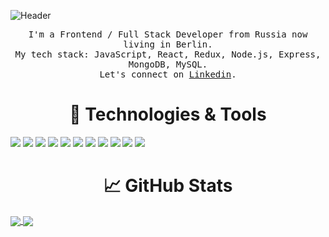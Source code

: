 

<!--
**AyaDesigner/AyaDesigner** is a ✨ _special_ ✨ repository because its `README.md` (this file) appears on your GitHub profile.

Here are some ideas to get you started:

- 🔭 I’m currently working on ...
- 🌱 I’m currently learning ...
- 👯 I’m looking to collaborate on ...
- 🤔 I’m looking for help with ...
- 💬 Ask me about ...
- 📫 How to reach me: ...
- 😄 Pronouns: ...
- ⚡ Fun fact: ...
-->


<!-- More info, tips and tricks for making GitHub Profile README can be found in my article at https://towardsdatascience.com/build-a-stunning-readme-for-your-github-profile-9b80434fe5d7 -->
![Header](https://i.imgur.com/dSTTi2s.png)

<p align='center'><samp>I'm a Frontend / Full Stack Developer from Russia now living in Berlin.<br/>My tech stack: JavaScript, React, Redux, Node.js, Express, MongoDB, MySQL. <br/>Let's connect on <a href="https://www.linkedin.com/in/aya-berdyeva/">Linkedin</a>.</p>
  
<h1 align="center">
🔧 Technologies & Tools
</h1>

![](https://img.shields.io/badge/Code-JavaScript-informational?style=flat&logo=javascript&logoColor=white&color=dd6386) ![](https://img.shields.io/badge/Shell-Bash-informational?style=flat&logo=gnu-bash&logoColor=white&color=dd6386) ![](https://img.shields.io/badge/Library-React-informational?style=flat&logo=react&logoColor=white&color=dd6386) ![](https://img.shields.io/badge/Library-Redux-informational?style=flat&logo=redux&logoColor=white&color=dd6386) ![](https://img.shields.io/badge/Database-MongoDB-informational?style=flat&logo=mongodb&logoColor=white&color=dd6386) ![](https://img.shields.io/badge/ODM-Mongoose-informational?style=flat&logo=mongoose&logoColor=white&color=dd6386) ![](https://img.shields.io/badge/Database-MySQL-informational?style=flat&logo=mysql&logoColor=white&color=dd6386) ![](https://img.shields.io/badge/Library-Sequelize-informational?style=flat&logo=sequelize&logoColor=white&color=dd6386) ![](https://img.shields.io/badge/Server-Node.js-informational?style=flat&logo=node.js&logoColor=white&color=dd6386) ![](https://img.shields.io/badge/Framework-Express.js-informational?style=flat&logo=express&logoColor=white&color=dd6386) ![](https://img.shields.io/badge/VCS-Git-informational?style=flat&logo=git&logoColor=white&color=dd6386)







<h1 align="center">
 &#x1f4c8; GitHub Stats
</h1>

<a href="https://github.com/ayadotdev">
  <img align="center" src="https://github-readme-stats.vercel.app/api/top-langs/?username=ayadotdev&layout=compact&theme=dracula" />
</a>

<a href="https://github.com/ayadotdev">
<img align="center" src="https://github-readme-stats.vercel.app/api/?username=ayadotdev&layout=compact&theme=dracula" />




[2]: https://github.com/ayadotdev
[3]: https://www.linkedin.com/in/aya-berdyeva/


